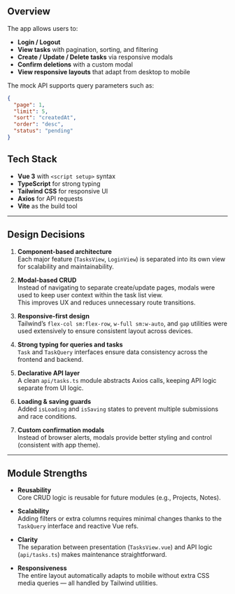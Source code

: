 ## Overview

The app allows users to:

- **Login / Logout**
- **View tasks** with pagination, sorting, and filtering
- **Create / Update / Delete tasks** via responsive modals
- **Confirm deletions** with a custom modal
- **View responsive layouts** that adapt from desktop to mobile

The mock API supports query parameters such as:

```json
{
  "page": 1,
  "limit": 5,
  "sort": "createdAt",
  "order": "desc",
  "status": "pending"
}
```

## Tech Stack

- **Vue 3** with `<script setup>` syntax
- **TypeScript** for strong typing
- **Tailwind CSS** for responsive UI
- **Axios** for API requests
- **Vite** as the build tool

---

## Design Decisions

1. **Component-based architecture**  
   Each major feature (`TasksView`, `LoginView`) is separated into its own view for scalability and maintainability.

2. **Modal-based CRUD**  
   Instead of navigating to separate create/update pages, modals were used to keep user context within the task list view.  
   This improves UX and reduces unnecessary route transitions.

3. **Responsive-first design**  
   Tailwind’s `flex-col sm:flex-row`, `w-full sm:w-auto`, and `gap` utilities were used extensively to ensure consistent layout across devices.

4. **Strong typing for queries and tasks**  
   `Task` and `TaskQuery` interfaces ensure data consistency across the frontend and backend.

5. **Declarative API layer**  
   A clean `api/tasks.ts` module abstracts Axios calls, keeping API logic separate from UI logic.

6. **Loading & saving guards**  
   Added `isLoading` and `isSaving` states to prevent multiple submissions and race conditions.

7. **Custom confirmation modals**  
   Instead of browser alerts, modals provide better styling and control (consistent with app theme).

---

## Module Strengths

- **Reusability**  
  Core CRUD logic is reusable for future modules (e.g., Projects, Notes).

- **Scalability**  
  Adding filters or extra columns requires minimal changes thanks to the `TaskQuery` interface and reactive Vue refs.

- **Clarity**  
  The separation between presentation (`TasksView.vue`) and API logic (`api/tasks.ts`) makes maintenance straightforward.

- **Responsiveness**  
  The entire layout automatically adapts to mobile without extra CSS media queries — all handled by Tailwind utilities.
